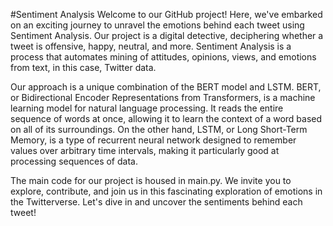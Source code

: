 #Sentiment Analysis
Welcome to our GitHub project! Here, we've embarked on an exciting journey to unravel the emotions behind each tweet using Sentiment Analysis. Our project is a digital detective, deciphering whether a tweet is offensive, happy, neutral, and more. Sentiment Analysis is a process that automates mining of attitudes, opinions, views, and emotions from text, in this case, Twitter data.

Our approach is a unique combination of the BERT model and LSTM. BERT, or Bidirectional Encoder Representations from Transformers, is a machine learning model for natural language processing. It reads the entire sequence of words at once, allowing it to learn the context of a word based on all of its surroundings. On the other hand, LSTM, or Long Short-Term Memory, is a type of recurrent neural network designed to remember values over arbitrary time intervals, making it particularly good at processing sequences of data.

The main code for our project is housed in main.py. We invite you to explore, contribute, and join us in this fascinating exploration of emotions in the Twitterverse. Let's dive in and uncover the sentiments behind each tweet!
